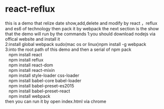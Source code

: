 # react-reflux
this is a demo that relize date show,add,delete and modify by react ，reflux and es6 of technology then pack it by webpack
the next section is the show that the demo will run by the commands
1:you should download nodejs via offical website and install it</br>
2:install global webpack sudo(mac os or linux)npm install -g webpack</br>
3:into the root path of this demo and then a serial of npm pack</br>
  &nbsp;&nbsp;&nbsp;npm install react</br>
  &nbsp;&nbsp;&nbsp;npm install reflux</br>
  &nbsp;&nbsp;&nbsp;npm install react-dom</br>
  &nbsp;&nbsp;&nbsp;npm install react-mixin</br>
  &nbsp;&nbsp;&nbsp;npm install style-loader css-loader</br>
  &nbsp;&nbsp;&nbsp;npm install babel-core babel-loader</br>
  &nbsp;&nbsp;&nbsp;npm install babel-preset-es2015</br>
  &nbsp;&nbsp;&nbsp;npm install babel-preset-react</br>
  &nbsp;&nbsp;&nbsp;npm install webpack</br>
then you can run it by open index.html via chrome

  
